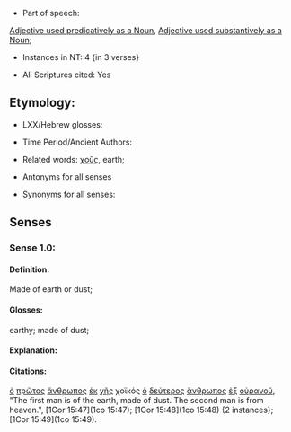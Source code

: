 * Part of speech: 

[Adjective used predicatively as a Noun](http://ugg.readthedocs.io/en/latest/noun_predicate_adj.html), 
[Adjective used substantively as a Noun](http://ugg.readthedocs.io/en/latest/noun_substantive_adj.html); 

* Instances in NT: 4 {in 3 verses}

* All Scriptures cited: Yes

## Etymology: 

* LXX/Hebrew glosses: 

* Time Period/Ancient Authors: 

* Related words: [χοῦς](../G55220/01.md),  earth;

* Antonyms for all senses

* Synonyms for all senses: 

## Senses 

### Sense 1.0: 

#### Definition: 

Made of earth or dust;

#### Glosses: 

earthy; made of dust;

#### Explanation: 

#### Citations: 

[ὁ](../G35880/01.md) [πρῶτος](../G44130/01.md) [ἄνθρωπος](../G04440/01.md) [ἐκ](../G15370/01.md) [γῆς](../G10930/01.md) χοϊκός [ὁ](../G35880/01.md) [δεύτερος](../G12080/01.md) [ἄνθρωπος](../G04440/01.md) [ἐξ](../G15370/01.md) [οὐρανοῦ](../G37720/01.md), "The first man is of the earth, made of dust. The second man is from heaven.", [1Cor 15:47](1co 15:47); [1Cor 15:48](1co 15:48) {2 instances}; [1Cor 15:49](1co 15:49).  
